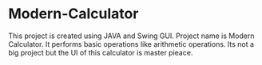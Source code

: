# Modern-Calculator
This project is created using JAVA and Swing GUI. Project name is Modern Calculator. It performs basic operations like arithmetic operations. Its not a big project but the UI of this calculator is master pieace.
